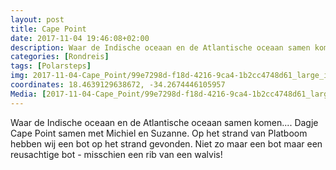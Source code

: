 ```yaml
---
layout: post
title: Cape Point 
date: 2017-11-04 19:46:08+02:00
description: Waar de Indische oceaan en de Atlantische oceaan samen komen.... Dagje Cape Point samen met Michiel en Suzanne. 
categories: [Rondreis]
tags: [Polarsteps]
img: 2017-11-04-Cape_Point/99e7298d-f18d-4216-9ca4-1b2cc4748d61_large_image.jpg
coordinates: 18.4639129638672, -34.2674446105957
Media: [2017-11-04-Cape_Point/99e7298d-f18d-4216-9ca4-1b2cc4748d61_large_image.jpg, 2017-11-04-Cape_Point/c0a729a8-b75a-4033-82c8-8335fd165314_large_image.jpg, 2017-11-04-Cape_Point/9d31b4c5-d4ba-4894-8238-bba3079c5965_large_image.jpg, 2017-11-04-Cape_Point/df8257fc-c24f-4a60-8d84-de521e1df0d6_large_image.jpg, 2017-11-04-Cape_Point/2e393174-ee73-4ad3-8a34-a63bd6589eda_large_image.jpg, 2017-11-04-Cape_Point/b719a551-b7e4-46d3-bad3-94eda1562249_large_image.jpg, 2017-11-04-Cape_Point/110cb378-9ac0-41bf-b5b6-60fd318240a5_large_image.jpg, 2017-11-04-Cape_Point/65de1b31-639c-424b-a7f8-92b6ffacf77f_large_image.jpg]
---
```

Waar de Indische oceaan en de Atlantische oceaan samen komen.... Dagje Cape Point samen met Michiel en Suzanne. 
Op het strand van Platboom hebben wij een bot op het strand gevonden. Niet zo maar een bot maar een reusachtige bot - misschien een rib van een walvis! 